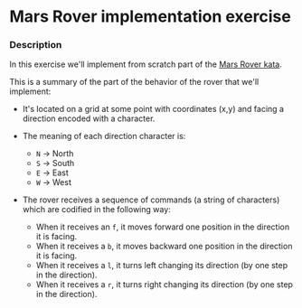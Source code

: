 # Mars Rover implementation exercise

### Description
In this exercise we'll implement from scratch part of the [Mars Rover kata](https://anirudhbhargava7.wordpress.com/category/katas/). 

This is a summary of the part of the behavior of the rover that we'll implement:

 - It's located on a grid at some point with coordinates (x,y) and facing a direction encoded with a character.

 - The meaning of each direction character is:

      * ``N`` -> North
      * ``S`` -> South
      * ``E`` -> East 
      * ``W`` -> West

 - The rover receives a sequence of commands (a string of characters) which are codified in the following way:

      * When it receives an ``f``, it moves forward one position in the direction it is facing.
      * When it receives a ``b``, it moves backward one position in the direction it is facing.
      * When it receives a ``l``, it turns left changing its direction (by one step in the direction).
      * When it receives a ``r``, it turns right changing its direction (by one step in the direction).
